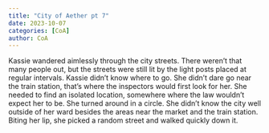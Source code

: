 ```yaml
---
title: "City of Aether pt 7"
date: 2023-10-07
categories: [CoA]
author: CoA
---
```


Kassie wandered aimlessly through the city streets. There weren’t that many people out, but the streets were still lit by the light posts placed at regular intervals. Kassie didn’t know where to go. She didn’t dare go near the train station, that’s where the inspectors would first look for her. She needed to find an isolated location, somewhere where the law wouldn’t expect her to be. She turned around in a circle. She didn’t know the city well outside of her ward besides the areas near the market and the train station. Biting her lip, she picked a random street and walked quickly down it.
